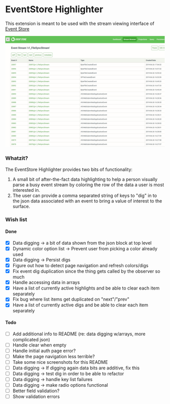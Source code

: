 # EventStore Highlighter

This extension is meant to be used with the stream viewing interface of [Event
Store](https://eventstore.org/)

![gif of eventstore highlighter in action](https://raw.githubusercontent.com/lsaville/readme-screenshots/master/es-extension/peek0QM73Z.gif)

### Whatzit?

The EventStore Highlighter provides two bits of functionality:

1. A small bit of after-the-fact data highlighting to help a person visually parse
a busy event stream by coloring the row of the data a user is most interested
in.
2. The user can provide a comma separated string of keys to "dig" in to the json
data associated with an event to bring a value of interest to the surface.

### Wish list

#### Done
- [x] Data digging -> a bit of data shown from the json block at top level
- [x] Dynamic color option list -> Prevent user from picking a color already used
- [x] Data digging -> Persist digs
- [x] Figure out how to detect page navigation and refresh colors/digs
- [x] Fix event dig duplication since the thing gets called by the observer so much
- [x] Handle accessing data in arrays
- [x] Have a list of currently active highlights and be able to clear each item separately
- [x] Fix bug where list items get duplicated on "next"/"prev"
- [x] Have a list of currently active digs and be able to clear each item separately

#### Todo
- [ ] Add additional info to README (re: data digging w/arrays, more complicated json)
- [ ] Handle clear when empty
- [ ] Handle initial auth page error?
- [ ] Make the page navigation less terrible?
- [ ] Take some nice screenshots for this README
- [ ] Data digging -> If digging again data bits are additive, fix this
- [ ] Data digging -> test dig in order to be able to refactor
- [ ] Data digging -> handle key list failures
- [ ] Data digging -> make radio options functional
- [ ] Better field validation?
- [ ] Show validation errors
